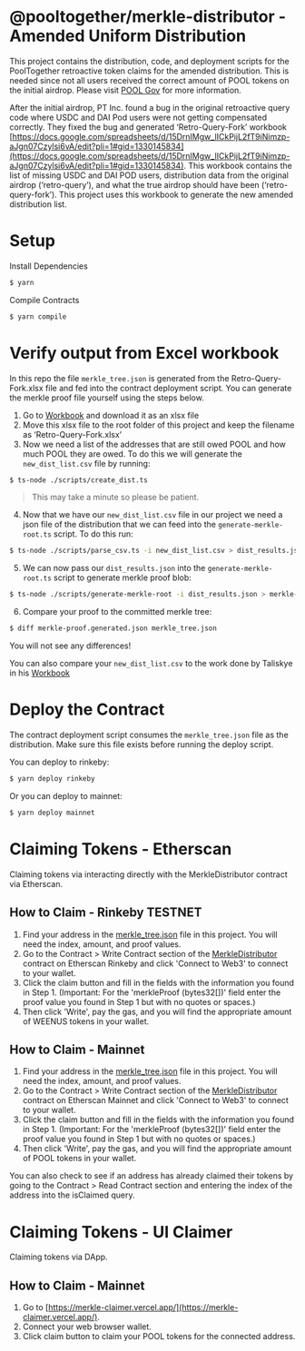 # @pooltogether/merkle-distributor - Amended Uniform Distribution

This project contains the distribution, code, and deployment scripts for the PoolTogether retroactive token claims for the amended distribution. This is needed since not all users received the correct amount of POOL tokens on the initial airdrop. Please visit [POOL Gov](https://gov.pooltogether.com/t/pool-token-airdrop-for-pod-users-who-should-have-qualified/269) for more information.

After the initial airdrop, PT Inc. found a bug in the original retroactive query code where USDC and DAI Pod users were not getting compensated correctly. They fixed the bug and generated ‘Retro-Query-Fork’ workbook [https://docs.google.com/spreadsheets/d/15DrnIMgw_lICkPijL2fT9iNimzp-aJgn07Czylsi6vA/edit?pli=1#gid=1330145834](https://docs.google.com/spreadsheets/d/15DrnIMgw_lICkPijL2fT9iNimzp-aJgn07Czylsi6vA/edit?pli=1#gid=1330145834). This workbook contains the list of missing USDC and DAI POD users, distribution data from the original airdrop (‘retro-query’), and what the true airdrop should have been (‘retro-query-fork’). This project uses this workbook to generate the new amended distribution list.


# Setup

Install Dependencies

```sh
$ yarn
```

Compile Contracts

```sh
$ yarn compile
```

# Verify output from Excel workbook
In this repo the file `merkle_tree.json` is generated from the Retro-Query-Fork.xlsx file and fed into the contract deployment script. You can generate the merkle proof file yourself using the steps below.


1. Go to [Workbook](https://docs.google.com/spreadsheets/d/15DrnIMgw_lICkPijL2fT9iNimzp-aJgn07Czylsi6vA/edit?pli=1#gid=1330145834) and download it as an xlsx file
2. Move this xlsx file to the root folder of this project and keep the filename as ‘Retro-Query-Fork.xlsx’
3. Now we need a list of the addresses that are still owed POOL and how much POOL they are owed. To do this we will generate the `new_dist_list.csv` file by running: 
```sh
$ ts-node ./scripts/create_dist.ts 
```
> This may take a minute so please be patient.

4. Now that we have our `new_dist_list.csv` file in our project we need a json file of the distribution that we can feed into the `generate-merkle-root.ts` script. To do this run:
```sh
$ ts-node ./scripts/parse_csv.ts -i new_dist_list.csv > dist_results.json
```
5. We can now pass our `dist_results.json` into the `generate-merkle-root.ts` script to generate merkle proof blob:
```sh
$ ts-node ./scripts/generate-merkle-root -i dist_results.json > merkle-proof.generated.json
```
6. Compare your proof to the committed merkle tree:
```sh
$ diff merkle-proof.generated.json merkle_tree.json
```
You will not see any differences!

You can also compare your `new_dist_list.csv` to the work done by Taliskye in his [Workbook](https://docs.google.com/spreadsheets/d/1dLuFhQ7nPBE0BRVHAZHgfTeNECXz69HAZU3Hrf2QvH0/edit#gid=341897929)


# Deploy the Contract

The contract deployment script consumes the `merkle_tree.json` file as the distribution. Make sure this file exists before running the deploy script.

You can deploy to rinkeby:

```sh
$ yarn deploy rinkeby
```

Or you can deploy to mainnet:

```sh
$ yarn deploy mainnet
```

# Claiming Tokens - Etherscan

Claiming tokens via interacting directly with the MerkleDistributor contract via Etherscan.

## How to Claim - Rinkeby TESTNET
1. Find your address in the [merkle_tree.json](https://github.com/McOso/merkle-distributor/blob/uniform-dist/merkle_tree.json) file in this project. You will need the index, amount, and proof values.
2. Go to the Contract > Write Contract section of the [MerkleDistributor](https://rinkeby.etherscan.io/address/0x0d9b3830b583A2c9c7191FF9792bEa6c722d3F0E#writeContract) contract on Etherscan Rinkeby and click 'Connect to Web3' to connect to your wallet.
3. Click the claim button and fill in the fields with the information you found in Step 1. (Important: For the 'merkleProof (bytes32[])' field enter the proof value you found in Step 1 but with no quotes or spaces.)
4. Then click 'Write', pay the gas, and you will find the appropriate amount of WEENUS tokens in your wallet.


## How to Claim - Mainnet
1. Find your address in the [merkle_tree.json](https://github.com/McOso/merkle-distributor/blob/main/merkle_tree.json) file in this project. You will need the index, amount, and proof values.
2. Go to the Contract > Write Contract section of the [MerkleDistributor](https://etherscan.io/address/0xD40720AeBCc5506e514CC2fF1E4a7E21C3cb80a4#writeContract) contract on Etherscan Mainnet and click 'Connect to Web3' to connect to your wallet.
3. Click the claim button and fill in the fields with the information you found in Step 1. (Important: For the 'merkleProof (bytes32[])' field enter the proof value you found in Step 1 but with no quotes or spaces.)
4. Then click 'Write', pay the gas, and you will find the appropriate amount of POOL tokens in your wallet.

You can also check to see if an address has already claimed their tokens by going to the Contract > Read Contract section and entering the index of the address into the isClaimed query.

# Claiming Tokens - UI Claimer

Claiming tokens via DApp.

## How to Claim - Mainnet
1. Go to [https://merkle-claimer.vercel.app/](https://merkle-claimer.vercel.app/).
2. Connect your web browser wallet.
3. Click claim button to claim your POOL tokens for the connected address.

